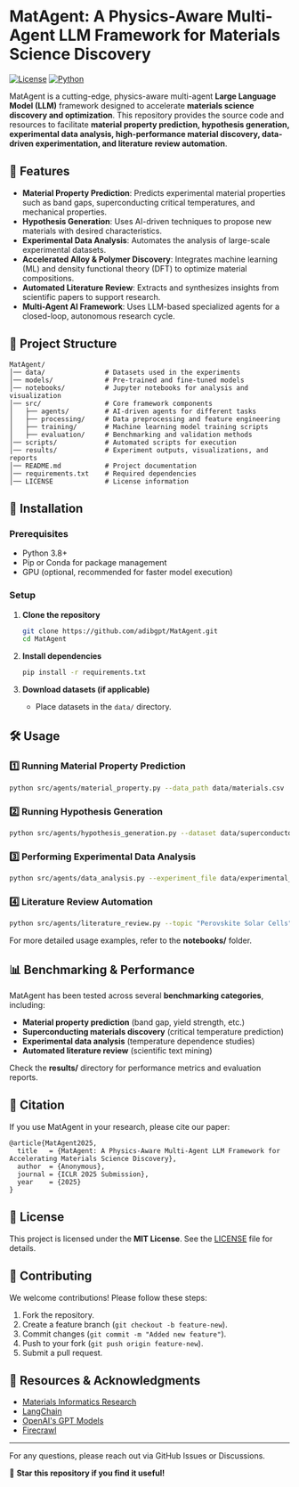 # MatAgent: A Physics-Aware Multi-Agent LLM Framework for Materials Science Discovery

[![License](https://img.shields.io/badge/license-MIT-blue.svg)](LICENSE) [![Python](https://img.shields.io/badge/python-3.8%2B-blue.svg)](https://www.python.org/downloads/)

MatAgent is a cutting-edge, physics-aware multi-agent **Large Language Model (LLM)** framework designed to accelerate **materials science discovery and optimization**. This repository provides the source code and resources to facilitate **material property prediction, hypothesis generation, experimental data analysis, high-performance material discovery, data-driven experimentation, and literature review automation**.

## 🚀 Features
- **Material Property Prediction**: Predicts experimental material properties such as band gaps, superconducting critical temperatures, and mechanical properties.
- **Hypothesis Generation**: Uses AI-driven techniques to propose new materials with desired characteristics.
- **Experimental Data Analysis**: Automates the analysis of large-scale experimental datasets.
- **Accelerated Alloy & Polymer Discovery**: Integrates machine learning (ML) and density functional theory (DFT) to optimize material compositions.
- **Automated Literature Review**: Extracts and synthesizes insights from scientific papers to support research.
- **Multi-Agent AI Framework**: Uses LLM-based specialized agents for a closed-loop, autonomous research cycle.

## 📑 Project Structure
```
MatAgent/
│── data/               # Datasets used in the experiments
│── models/             # Pre-trained and fine-tuned models
│── notebooks/          # Jupyter notebooks for analysis and visualization
│── src/                # Core framework components
│   ├── agents/         # AI-driven agents for different tasks
│   ├── processing/     # Data preprocessing and feature engineering
│   ├── training/       # Machine learning model training scripts
│   ├── evaluation/     # Benchmarking and validation methods
│── scripts/            # Automated scripts for execution
│── results/            # Experiment outputs, visualizations, and reports
│── README.md           # Project documentation
│── requirements.txt    # Required dependencies
│── LICENSE             # License information
```

## 🔧 Installation
### Prerequisites
- Python 3.8+
- Pip or Conda for package management
- GPU (optional, recommended for faster model execution)

### Setup
1. **Clone the repository**
   ```bash
   git clone https://github.com/adibgpt/MatAgent.git
   cd MatAgent
   ```

2. **Install dependencies**
   ```bash
   pip install -r requirements.txt
   ```

3. **Download datasets (if applicable)**
   - Place datasets in the `data/` directory.

## 🛠️ Usage
### 1️⃣ Running Material Property Prediction
```bash
python src/agents/material_property.py --data_path data/materials.csv
```

### 2️⃣ Running Hypothesis Generation
```bash
python src/agents/hypothesis_generation.py --dataset data/superconductors.csv
```

### 3️⃣ Performing Experimental Data Analysis
```bash
python src/agents/data_analysis.py --experiment_file data/experimental_results.csv
```

### 4️⃣ Literature Review Automation
```bash
python src/agents/literature_review.py --topic "Perovskite Solar Cells"
```

For more detailed usage examples, refer to the **notebooks/** folder.

## 📊 Benchmarking & Performance
MatAgent has been tested across several **benchmarking categories**, including:
- **Material property prediction** (band gap, yield strength, etc.)
- **Superconducting materials discovery** (critical temperature prediction)
- **Experimental data analysis** (temperature dependence studies)
- **Automated literature review** (scientific text mining)

Check the **results/** directory for performance metrics and evaluation reports.

## 📝 Citation
If you use MatAgent in your research, please cite our paper:
```
@article{MatAgent2025,
  title   = {MatAgent: A Physics-Aware Multi-Agent LLM Framework for Accelerating Materials Science Discovery},
  author  = {Anonymous},
  journal = {ICLR 2025 Submission},
  year    = {2025}
}
```

## 📜 License
This project is licensed under the **MIT License**. See the [LICENSE](LICENSE) file for details.

## 🤝 Contributing
We welcome contributions! Please follow these steps:
1. Fork the repository.
2. Create a feature branch (`git checkout -b feature-new`).
3. Commit changes (`git commit -m "Added new feature"`).
4. Push to your fork (`git push origin feature-new`).
5. Submit a pull request.

## 🔗 Resources & Acknowledgments
- [Materials Informatics Research](https://www.nature.com/subjects/materials-informatics)
- [LangChain](https://www.langchain.com/)
- [OpenAI's GPT Models](https://openai.com/)
- [Firecrawl](https://firecrawl.ai/)

---
For any questions, please reach out via GitHub Issues or Discussions.

🌟 **Star this repository if you find it useful!**

